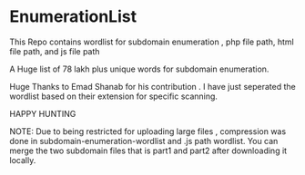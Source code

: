 # EnumerationList
This Repo contains wordlist for subdomain enumeration , php file path, html file path, and js file path

A Huge list of 78 lakh plus unique words for subdomain enumeration.

Huge Thanks to Emad Shanab for his contribution . I have just seperated the wordlist based on their extension for specific scanning.


HAPPY HUNTING

NOTE: Due to being restricted for uploading large files , compression was done in subdomain-enumeration-wordlist and .js path wordlist. 
You can merge the two subdomain files that is part1 and part2 after downloading it locally.
